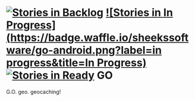 [![Stories in Backlog](https://badge.waffle.io/sheekssoftware/go-android.png?label=Backlog&title=Backlog)](https://waffle.io/sheekssoftware/go-android)
[![Stories in In Progress](https://badge.waffle.io/sheekssoftware/go-android.png?label=in progress&title=In Progress)](http://waffle.io/sheekssoftware/go-android)
[![Stories in Ready](https://badge.waffle.io/sheekssoftware/go-android.png?label=ready&title=Ready)](https://waffle.io/sheekssoftware/go-android)
GO
==

G.O. geo. geocaching!

